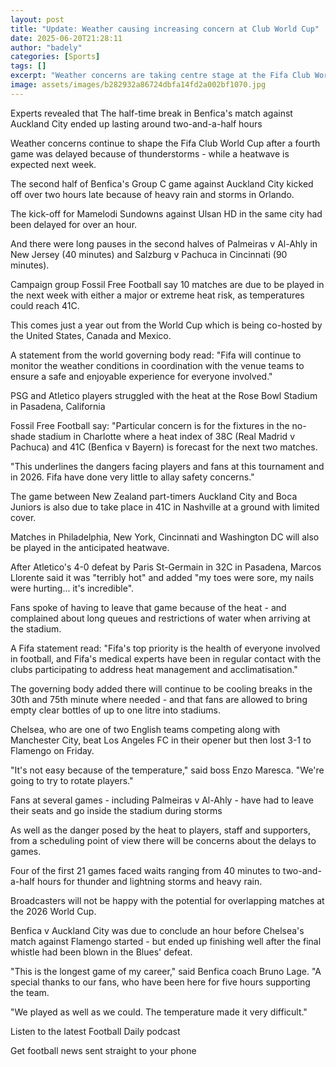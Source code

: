 ```yaml
---
layout: post
title: "Update: Weather causing increasing concern at Club World Cup"
date: 2025-06-20T21:28:11
author: "badely"
categories: [Sports]
tags: []
excerpt: "Weather concerns are taking centre stage at the Fifa Club World Cup after a fourth game was delayed - while a heat wave is expected next week."
image: assets/images/b282932a86724dbfa14fd2a002bf1070.jpg
---
```


Experts revealed that The half-time break in Benfica's match against Auckland City ended up lasting around two-and-a-half hours

Weather concerns continue to shape the Fifa Club World Cup after a fourth game was delayed because of thunderstorms - while a heatwave is expected next week.

The second half of Benfica's Group C game against Auckland City kicked off over two hours late because of heavy rain and storms in Orlando.

The kick-off for Mamelodi Sundowns against Ulsan HD in the same city had been delayed for over an hour.

And there were long pauses in the second halves of Palmeiras v Al-Ahly in New Jersey (40 minutes) and Salzburg v Pachuca in Cincinnati (90 minutes).

Campaign group Fossil Free Football say 10 matches are due to be played in the next week with either a major or extreme heat risk, as temperatures could reach 41C.

This comes just a year out from the World Cup which is being co-hosted by the United States, Canada and Mexico.

A statement from the world governing body read: "Fifa will continue to monitor the weather conditions in coordination with the venue teams to ensure a safe and enjoyable experience for everyone involved."

PSG and Atletico players struggled with the heat at the Rose Bowl Stadium in Pasadena, California

Fossil Free Football say: "Particular concern is for the fixtures in the no-shade stadium in Charlotte where a heat index of 38C (Real Madrid v Pachuca) and 41C (Benfica v Bayern) is forecast for the next two matches.

"This underlines the dangers facing players and fans at this tournament and in 2026. Fifa have done very little to allay safety concerns."

The game between New Zealand part-timers Auckland City and Boca Juniors is also due to take place in 41C in Nashville at a ground with limited cover.

Matches in Philadelphia, New York, Cincinnati and Washington DC will also be played in the anticipated heatwave.

After Atletico's 4-0 defeat by Paris St-Germain in 32C in Pasadena, Marcos Llorente said it was "terribly hot" and added "my toes were sore, my nails were hurting... it's incredible".

Fans spoke of having to leave that game because of the heat - and complained about long queues and restrictions of water when arriving at the stadium.

A Fifa statement read: "Fifa's top priority is the health of everyone involved in football, and Fifa's medical experts have been in regular contact with the clubs participating to address heat management and acclimatisation."

The governing body added there will continue to be cooling breaks in the 30th and 75th minute where needed - and that fans are allowed to bring empty clear bottles of up to one litre into stadiums.

Chelsea, who are one of two English teams competing along with Manchester City, beat Los Angeles FC in their opener but then lost 3-1 to Flamengo on Friday.

"It's not easy because of the temperature," said boss Enzo Maresca. "We're going to try to rotate players." 

Fans at several games - including Palmeiras v Al-Ahly - have had to leave their seats and go inside the stadium during storms

As well as the danger posed by the heat to players, staff and supporters, from a scheduling point of view there will be concerns about the delays to games.

Four of the first 21 games faced waits ranging from 40 minutes to two-and-a-half hours for thunder and lightning storms and heavy rain.

Broadcasters will not be happy with the potential for overlapping matches at the 2026 World Cup.

Benfica v Auckland City was due to conclude an hour before Chelsea's match against Flamengo started - but ended up finishing well after the final whistle had been blown in the Blues' defeat.

"This is the longest game of my career," said Benfica coach Bruno Lage. "A special thanks to our fans, who have been here for five hours supporting the team.

"We played as well as we could. The temperature made it very difficult."

Listen to the latest Football Daily podcast

Get football news sent straight to your phone

